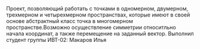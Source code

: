 Проект, позволяющий работать с точками в одномерном, двумерном, трехмерном и четырехмерном пространствах, которые имеют в своей основе абстрактный класс точка в многомерном пространстве.Возможно осуществление симметрии относитльно начала координат, а также перемещение на заданный вектор.
Выполнил студент группы ИВТ-02: Макаров Илья
